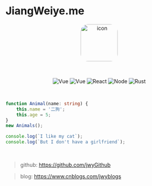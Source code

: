 # JiangWeiye.me

<p align="center">
  <img src="./icon/avatars.png" alt="icon" width="100" style="border-radius:20px">
</p>

<br>
<p align="center">
  <img src="https://img.shields.io/badge/Vue%402-brightgreen" alt='Vue'>
  <img src="https://img.shields.io/badge/Vue%403-blue" alt='Vue'>
  <img src="https://img.shields.io/badge/React-yellow" alt='React'>
  <img src="https://img.shields.io/badge/Node-red" alt='Node'>
  <img src="https://img.shields.io/badge/Rust-yellowgreen" alt='Rust'>
</p>
<br>

```typescript
function Animal(name: string) {
    this.name = '二狗';
    this.age = 5;
}
new Animals();

console.log(`I like my cat`);
console.log(`But I don't have a girlfriend`);
```

<br>

> github: https://github.com/jwyGithub

> blog: https://www.cnblogs.com/jwyblogs

<br>
